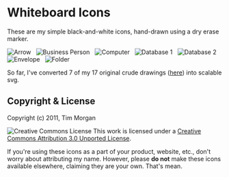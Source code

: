 # Whiteboard Icons

These are my simple black-and-white icons, hand-drawn using a dry erase marker.

![Arrow](/seven1m/whiteboard_icons/raw/master/64/arrow.png) &nbsp;
![Business Person](/seven1m/whiteboard_icons/raw/master/64/business_person.png) &nbsp;
![Computer](/seven1m/whiteboard_icons/raw/master/64/computer.png) &nbsp;
![Database 1](/seven1m/whiteboard_icons/raw/master/64/database1.png) &nbsp;
![Database 2](/seven1m/whiteboard_icons/raw/master/64/database2.png) &nbsp;
![Envelope](/seven1m/whiteboard_icons/raw/master/64/envelope.png) &nbsp;
![Folder](/seven1m/whiteboard_icons/raw/master/64/folder.png)

So far, I've converted 7 of my 17 original crude drawings ([here](/seven1m/whiteboard_icons/tree/master/originals)) into scalable svg.

## Copyright & License

Copyright (c) 2011, Tim Morgan

![Creative Commons License](http://i.creativecommons.org/l/by/3.0/80x15.png)
This work is licensed under a [Creative Commons Attribution 3.0 Unported License](http://creativecommons.org/licenses/by/3.0/).

If you're using these icons as a part of your product, website, etc., don't worry about attributing my name. However, please **do not** make these icons available elsewhere, claiming they are your own. That's mean.
